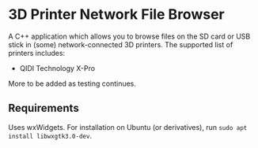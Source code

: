 # 3D Printer Network File Browser #

A C++ application which allows you to browse files on the SD card or USB stick
in (some) network-connected 3D printers. The supported list of printers includes:

- QIDI Technology X-Pro

More to be added as testing continues.

## Requirements ##

Uses wxWidgets. For installation on Ubuntu (or derivatives), run `sudo apt install libwxgtk3.0-dev`.
